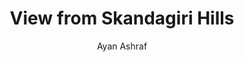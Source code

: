 ---
#YAML part
layout: post
title: View from Skandagiri Hills
author: Ayan Ashraf
description: "Picturesque view from the top of the hills of Skandagiri."
categories: pictures
image: "/blog/assets/images/Pictures/View_from_Skandagiri_Hills-Ayan_Ashraf.jpg"
---